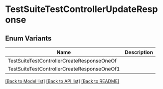 # TestSuiteTestControllerUpdateResponse

## Enum Variants

| Name | Description |
|---- | -----|
| TestSuiteTestControllerCreateResponseOneOf |  |
| TestSuiteTestControllerCreateResponseOneOf1 |  |

[[Back to Model list]](../README.md#documentation-for-models) [[Back to API list]](../README.md#documentation-for-api-endpoints) [[Back to README]](../README.md)


